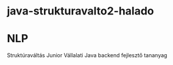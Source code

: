# java-strukturavalto2-halado
# NLP
Struktúraváltás Junior Vállalati Java backend fejlesztő tananyag